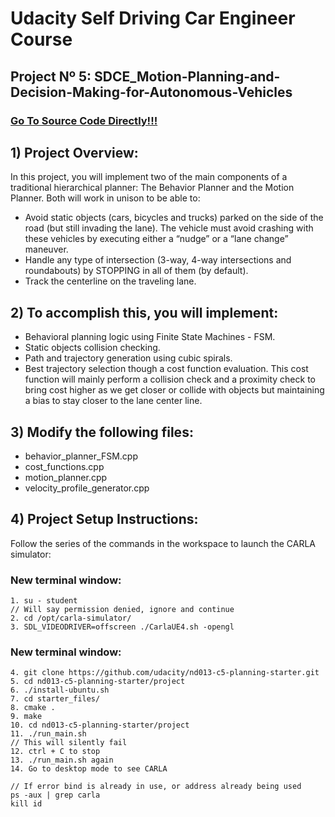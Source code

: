 # **Udacity Self Driving Car Engineer Course**

## **Project Nº 5: SDCE_Motion-Planning-and-Decision-Making-for-Autonomous-Vehicles**

### [Go To Source Code Directly!!!]()

## **1) Project Overview:** <br />

In this project, you will implement two of the main components of a traditional hierarchical planner: The Behavior Planner and the Motion Planner. Both will work in unison to be able to:<br />

- Avoid static objects (cars, bicycles and trucks) parked on the side of the road (but still invading the lane). The vehicle must avoid crashing with these vehicles by executing either a “nudge” or a “lane change” maneuver.<br />
- Handle any type of intersection (3-way, 4-way intersections and roundabouts) by STOPPING in all of them (by default).<br />
- Track the centerline on the traveling lane.<br />

## **2) To accomplish this, you will implement:** <br />

- Behavioral planning logic using Finite State Machines - FSM.<br />
- Static objects collision checking.<br />
- Path and trajectory generation using cubic spirals.<br />
- Best trajectory selection though a cost function evaluation. This cost function will mainly perform a collision check and a proximity check to bring cost higher as we get closer or collide with objects but maintaining a bias to stay closer to the lane center line.<br />

## **3) Modify the following files:** <br />
- behavior_planner_FSM.cpp<br />
- cost_functions.cpp<br />
- motion_planner.cpp<br />
- velocity_profile_generator.cpp<br />

## **4) Project Setup Instructions:** <br />

Follow the series of the commands in the workspace to launch the CARLA simulator:<br />

### **New terminal window:**<br />
```
1. su - student
// Will say permission denied, ignore and continue 
2. cd /opt/carla-simulator/
3. SDL_VIDEODRIVER=offscreen ./CarlaUE4.sh -opengl
```

### **New terminal window:** <br />
```
4. git clone https://github.com/udacity/nd013-c5-planning-starter.git
5. cd nd013-c5-planning-starter/project
6. ./install-ubuntu.sh
7. cd starter_files/
8. cmake .
9. make
10. cd nd013-c5-planning-starter/project
11. ./run_main.sh
// This will silently fail 
12. ctrl + C to stop 
13. ./run_main.sh again
14. Go to desktop mode to see CARLA

// If error bind is already in use, or address already being used
ps -aux | grep carla
kill id
```
<br />
